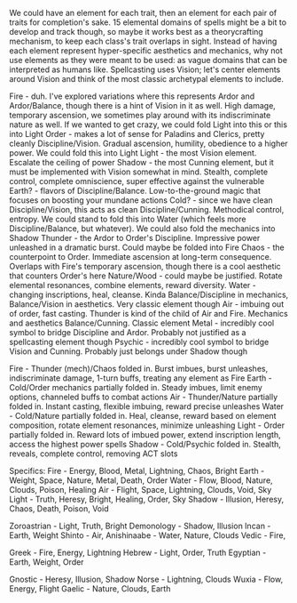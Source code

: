 We could have an element for each trait, then an element for each pair of traits for completion's sake. 15 elemental domains of spells might be a bit to develop and track though, so maybe it works best as a theorycrafting mechanism, to keep each class's trait overlaps in sight. Instead of having each element represent hyper-specific aesthetics and mechanics, why not use elements as they were meant to be used: as vague domains that can be interpreted as humans like. Spellcasting uses Vision; let's center elements around Vision and think of the most classic archetypal elements to include.

Fire - duh. I've explored variations where this represents Ardor and Ardor/Balance, though there is a hint of Vision in it as well. High damage, temporary ascension, we sometimes play around with its indiscriminate nature as well. If we wanted to get crazy, we could fold Light into this or this into Light
Order - makes a lot of sense for Paladins and Clerics, pretty cleanly Discipline/Vision. Gradual ascension, humility, obedience to a higher power. We could fold this into Light
Light - the most Vision element. Escalate the ceiling of power
Shadow - the most Cunning element, but it must be implemented with Vision somewhat in mind. Stealth, complete control, complete omniscience, super effective against the vulnerable
Earth? - flavors of Discipline/Balance. Low-to-the-ground magic that focuses on boosting your mundane actions
Cold? - since we have clean Discipline/Vision, this acts as clean Discipline/Cunning. Methodical control, entropy. We could stand to fold this into Water (which feels more Discipline/Balance, but whatever). We could also fold the mechanics into Shadow
Thunder - the Ardor to Order's Discipline. Impressive power unleashed in a dramatic burst. Could maybe be folded into Fire
Chaos - the counterpoint to Order. Immediate ascension at long-term consequence. Overlaps with Fire's temporary ascension, though there is a cool aesthetic that counters Order's here
Nature/Wood - could maybe be justified. Rotate elemental resonances, combine elements, reward diversity.
Water - changing inscriptions, heal, cleanse. Kinda Balance/Discipline in mechanics, Balance/Vision in aesthetics. Very classic element though
Air - imbuing out of order, fast casting. Thunder is kind of the child of Air and Fire. Mechanics and aesthetics Balance/Cunning. Classic element
Metal - incredibly cool symbol to bridge Discipline and Ardor. Probably not justified as a spellcasting element though
Psychic - incredibly cool symbol to bridge Vision and Cunning. Probably just belongs under Shadow though

Fire - Thunder (mech)/Chaos folded in. Burst imbues, burst unleashes, indiscriminate damage, 1-turn buffs, treating any element as Fire
Earth - Cold/Order mechanics partially folded in. Steady imbues, limit enemy options, channeled buffs to combat actions
Air - Thunder/Nature partially folded in. Instant casting, flexible imbuing, reward precise unleashes 
Water - Cold/Nature partially folded in. Heal, cleanse, reward based on element composition, rotate element resonances, minimize unleashing
Light - Order partially folded in. Reward lots of imbued power, extend inscription length, access the highest power spells
Shadow - Cold/Psychic folded in. Stealth, reveals, complete control, removing ACT slots

Specifics:
Fire - Energy, Blood, Metal, Lightning, Chaos, Bright
Earth - Weight, Space, Nature, Metal, Death, Order
Water - Flow, Blood, Nature, Clouds, Poison, Healing
Air - Flight, Space, Lightning, Clouds, Void, Sky
Light - Truth, Heresy, Bright, Healing, Order, Sky
Shadow - Illusion, Heresy, Chaos, Death, Poison, Void

Zoroastrian - Light, Truth, Bright
Demonology - Shadow, Illusion
Incan - Earth, Weight
Shinto - Air,
Anishinaabe - Water, Nature, Clouds
Vedic - Fire,

Greek - Fire, Energy, Lightning
Hebrew - Light, Order, Truth
Egyptian - Earth, Weight, Order

Gnostic - Heresy, Illusion, Shadow
Norse - Lightning, Clouds
Wuxia - Flow, Energy, Flight
Gaelic - Nature, Clouds, Earth